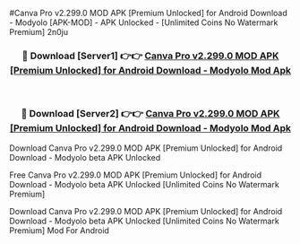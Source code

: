 #Canva Pro v2.299.0 MOD APK [Premium Unlocked] for Android Download - Modyolo [APK-MOD] - APK Unlocked - [Unlimited Coins No Watermark Premium] 2n0ju



<div align="center">

<h3>🔴 Download [Server1] 👉👉 <a href="https://momento.my/?title=Canva_Pro_v2.299.0_MOD_APK_[Premium_Unlocked]_for_Android_Download_-_Modyolo">Canva Pro v2.299.0 MOD APK [Premium Unlocked] for Android Download - Modyolo Mod Apk</a></h3><br>

<h3>🔴 Download [Server2] 👉👉 <a href="https://momento.my/?title=Canva_Pro_v2.299.0_MOD_APK_[Premium_Unlocked]_for_Android_Download_-_Modyolo">Canva Pro v2.299.0 MOD APK [Premium Unlocked] for Android Download - Modyolo Mod Apk</a></h3>
</div>



Download Canva Pro v2.299.0 MOD APK [Premium Unlocked] for Android Download - Modyolo beta APK Unlocked

Free Canva Pro v2.299.0 MOD APK [Premium Unlocked] for Android Download - Modyolo beta APK Unlocked [Unlimited Coins No Watermark Premium]

Download Canva Pro v2.299.0 MOD APK [Premium Unlocked] for Android Download - Modyolo beta APK Unlocked [Unlimited Coins No Watermark Premium] Mod For Android
